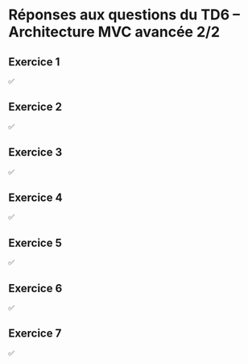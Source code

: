 # Réponses aux questions du TD6 – Architecture MVC avancée 2/2

## Exercice 1
✅

## Exercice 2
✅

## Exercice 3
✅

## Exercice 4
✅

## Exercice 5
✅

## Exercice 6
✅

## Exercice 7
✅
